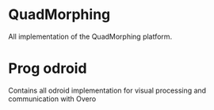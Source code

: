 # QuadMorphing
All implementation of the QuadMorphing platform.

# Prog odroid
Contains all odroid implementation for visual processing and communication with Overo
